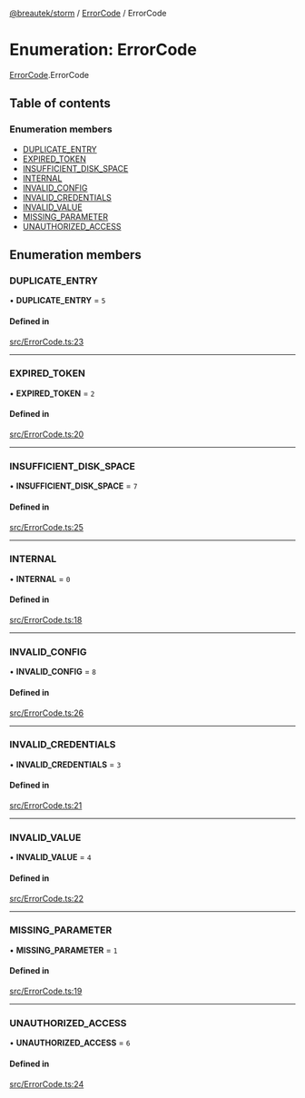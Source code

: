 [@breautek/storm](../README.md) / [ErrorCode](../modules/ErrorCode.md) / ErrorCode

# Enumeration: ErrorCode

[ErrorCode](../modules/ErrorCode.md).ErrorCode

## Table of contents

### Enumeration members

- [DUPLICATE\_ENTRY](ErrorCode.ErrorCode-1.md#duplicate_entry)
- [EXPIRED\_TOKEN](ErrorCode.ErrorCode-1.md#expired_token)
- [INSUFFICIENT\_DISK\_SPACE](ErrorCode.ErrorCode-1.md#insufficient_disk_space)
- [INTERNAL](ErrorCode.ErrorCode-1.md#internal)
- [INVALID\_CONFIG](ErrorCode.ErrorCode-1.md#invalid_config)
- [INVALID\_CREDENTIALS](ErrorCode.ErrorCode-1.md#invalid_credentials)
- [INVALID\_VALUE](ErrorCode.ErrorCode-1.md#invalid_value)
- [MISSING\_PARAMETER](ErrorCode.ErrorCode-1.md#missing_parameter)
- [UNAUTHORIZED\_ACCESS](ErrorCode.ErrorCode-1.md#unauthorized_access)

## Enumeration members

### DUPLICATE\_ENTRY

• **DUPLICATE\_ENTRY** = `5`

#### Defined in

[src/ErrorCode.ts:23](https://github.com/breautek/storm/blob/57f151c/src/ErrorCode.ts#L23)

___

### EXPIRED\_TOKEN

• **EXPIRED\_TOKEN** = `2`

#### Defined in

[src/ErrorCode.ts:20](https://github.com/breautek/storm/blob/57f151c/src/ErrorCode.ts#L20)

___

### INSUFFICIENT\_DISK\_SPACE

• **INSUFFICIENT\_DISK\_SPACE** = `7`

#### Defined in

[src/ErrorCode.ts:25](https://github.com/breautek/storm/blob/57f151c/src/ErrorCode.ts#L25)

___

### INTERNAL

• **INTERNAL** = `0`

#### Defined in

[src/ErrorCode.ts:18](https://github.com/breautek/storm/blob/57f151c/src/ErrorCode.ts#L18)

___

### INVALID\_CONFIG

• **INVALID\_CONFIG** = `8`

#### Defined in

[src/ErrorCode.ts:26](https://github.com/breautek/storm/blob/57f151c/src/ErrorCode.ts#L26)

___

### INVALID\_CREDENTIALS

• **INVALID\_CREDENTIALS** = `3`

#### Defined in

[src/ErrorCode.ts:21](https://github.com/breautek/storm/blob/57f151c/src/ErrorCode.ts#L21)

___

### INVALID\_VALUE

• **INVALID\_VALUE** = `4`

#### Defined in

[src/ErrorCode.ts:22](https://github.com/breautek/storm/blob/57f151c/src/ErrorCode.ts#L22)

___

### MISSING\_PARAMETER

• **MISSING\_PARAMETER** = `1`

#### Defined in

[src/ErrorCode.ts:19](https://github.com/breautek/storm/blob/57f151c/src/ErrorCode.ts#L19)

___

### UNAUTHORIZED\_ACCESS

• **UNAUTHORIZED\_ACCESS** = `6`

#### Defined in

[src/ErrorCode.ts:24](https://github.com/breautek/storm/blob/57f151c/src/ErrorCode.ts#L24)
